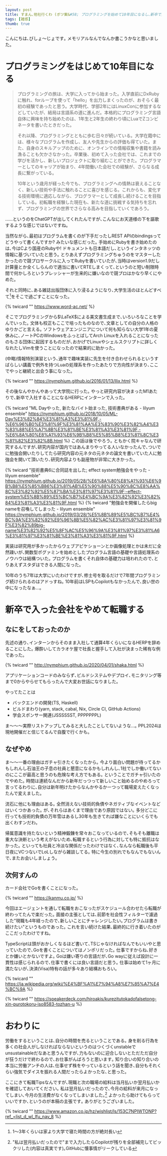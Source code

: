 ```yaml
---
layout: post
title: すまん､他社行くわ (ボツ案&#58; プログラミングを始めて10年目になるし､新卒で入った会社もやめて転職する)
tags: [雑感]
thumb: true
---
```


こんにちは､びしょ～じょです｡
メモリアルなんでなんか書こうかなと思いました｡

# プログラミングをはじめて10年目になる

> プログラミングの旅は、大学に入ってから始まった。入学直前にDxRubyに触れ、forループを使って「hello」を出力しまくったのが、おそらく最初の経験であったと思う。大学時代、学部2年にはLinuxConに参加するなどしていたが、結局は言語系の道に進んだ。本格的にプログラミング言語自体に興味を持ち始めたのは、1年生と2年生の終わり頃にLuaでZコンビネータを書いたときだった。
>
> それ以降、プログラミングとともに歩む日々が続いている。大学在籍中には、様々なプログラムを作成し、友人や先生からの評価も得ていた。また、自身のスキルアップのために、オンラインでの情報収集や書籍を読み漁ることも欠かさなかった。卒業後、初めて入った会社では、これまでの学びを活かし、新しいプロジェクトに取り組むことができた。プログラマーとしてのキャリアが始まり、4年間働いた会社での経験が、さらなる成長に繋がっている。
>
> 10年という歳月が経った今でも、プログラミングへの情熱は衰えることなく、新しい技術や手法に触れることに喜びを感じる。これからも、変化する技術環境に適応しながら、プログラマーとして成長し続けることを目指している。初転職を経験した現在も、新たな道に挑戦する気持ちを忘れず、プログラミングの世界でさらなる高みを目指していくであろう。

……というのをChatGPTが出してくれたんですが､こんなにお天道様の下を謳歌するような感じではないですね｡

当然ながら､最初はプログラムを書くのが下手だったしREST APIのbindingsってどうやって書くんですか? みたいな感じだった｡
手始めにRubyを書き始めたのは､今はCより国産のRubyや! ドキュメントも日本語だし､というインタネッツの情報に基づいていたと思う｡
とりあえずプログラミングちゅうのをマスターしたかったので競プロサークルに入ってRubyを書いていたが､当時はversion1.9だし計算量とか全くしらんので適当に書いてRTEしまくって､というのと短い制限時間で何かしろというプレッシャーが生来的に嫌いなので競プロはかなり早くにやめた｡

それと同時に､ある雑誌出版団体に入り浸るようになり､大学生活のほとんどすべて[^1]をそこで過ごすことになった｡

{% twicard "" https://www.word-ac.net/ %}

そこでプログラミングから$\LaTeX$による美文書生成まで､いろいろなことを学んでいった｡
文体も校正もここで培ったものなので､文章としての自分の人格のゆりかごと言える｡
ソフトウェアエンジニアについて何も知らない大学1年の夏休みに､ノートPCのWindowsをふっとばしてArch Linuxを入れることになったのもさる団体に起因するものだが､おかげでLinuxやシェルスクリプトに詳しくなれたしVimを使うことになったので結果的に助かった｡


(中略)情報特別演習という､通年で趣味実装に先生を付き合わせられるというすばらしい講義で例外を持つLuaの処理系を作ったあたりで方向性が決まり､ここでやっと継続と出会う事になった｡

{% twicard "" https://nymphium.github.io/2016/01/13/llix.html %}

その後なんやかんやあって大学院に行った｡
やっと研究内容が決まったM1あたりで､新卒で入社することになるHERPにインターンで入った｡

{% twicard "ML Dayやった, 新たなバイト始まった, 技術書典がある - lilyum ensemble" https://nymphium.github.io/2018/10/05/ML-Day%E3%82%84%E3%81%A3%E3%81%9F,-%E6%96%B0%E3%81%9F%E3%81%AA%E3%83%90%E3%82%A4%E3%83%88%E5%A7%8B%E3%81%BE%E3%81%A3%E3%81%9F,-%E6%8A%80%E8%A1%93%E6%9B%B8%E5%85%B8%E3%81%8C%E3%81%82%E3%82%8B.html %}
この話は後でやろう｡
ともかく院キャなんで研究するんですが､研究内容が国内ではあんまりやってる人いなかったんで､ついでに勉強会開いたりしてたら研究内容の元ネタの元ネタの論文を書いていた人に勉強会を開いて頂いたり､研究内容よりも副産物が非常に大きかった｡

{% twicard "技術書典6に合同誌を出した; effect system勉強会をやった - lilyum ensemble" https://nymphium.github.io/2019/05/28/%E6%8A%80%E8%A1%93%E6%9B%B8%E5%85%B86%E3%81%AB%E5%90%88%E5%90%8C%E8%AA%8C%E3%82%92%E5%87%BA%E3%81%97%E3%81%9F;-effect-system%E5%8B%89%E5%BC%B7%E4%BC%9A%E3%82%92%E3%82%84%E3%81%A3%E3%81%9F.html %}
{% twicard "勉強会を開催したらbig nameを召喚してしまった - lilyum ensemble" https://nymphium.github.io/2019/03/28/%E5%8B%89%E5%BC%B7%E4%BC%9A%E3%82%92%E9%96%8B%E5%82%AC%E3%81%97%E3%81%9F%E3%82%89big-name%E3%82%92%E5%8F%AC%E5%96%9A%E3%81%97%E3%81%A6%E3%81%97%E3%81%BE%E3%81%A3%E3%81%9F.html %}

実装は研究用が多かったからウェブアピケショーンとか画像処理とかは未だに全然疎いが､関数型ポグァミンを始めとしたプログラム言語の基礎や言語処理系のノウハウは結構ついた｡
プログラムを書くそれ自体の基礎力は培われたので､とりあえずスタダはできる人間になった｡

10年のうち7年は大学にいたわけですが､修士号を取るだけで7年間プログラミング続けられるのはアドっすね｡
10年前はLSPもCopilotもなかったんで､良い世の中になったなぁ…｡

# 新卒で入った会社をやめて転職する
## なにをしておったのか
先述の通り､インターンからそのまま入社して通算4年くらいになるHERPを辞めることにした｡
爆酔いしてカラオケ屋で社長と握手して入社が決まった稀有な例であった｡

{% twicard "" http://nymphium.github.io/2020/04/01/shaka.html %}

アプリケーションコードのみならず､ビルドシステムやデプロイ､モニタリング等まで0からやらせてもらったんで大変お世話になりました｡

やってたことは

- バックエンドの開発(TS, Haskell)
- ビルドまわり(yarn, stack, cabal, Nix, Circle CI, GitHub Actions)
- 学会スポンサー関連(JSSSSSST, PPPPPPPL)

ま～～～実際リストアップしてみると大したことしてないような…｡
PPL2024は現地開催だと信じてるんで自腹で行くかも｡

## なぜやめ
ま～～一番の理由はガチャ引きたくなったから｡
今より面白い問題が待ってるかもしれんし石油王の子息の社員と懇意になるかもしれんし､1社でしか働いてないのにここが最高と思うのも危険な考え方でもある｡
ということでガチャ引いたのでやめた｡
時間は連続なんだから新年だっつって新しいこと始めるのやめろって言ってるわりに､自分は新年明けたからなんかやるかーつって職場変えたくなったんで変えました｡

流石に他にも理由はある｡
全然消えない技術的負債やネガティブなイベントなどはいくつかあった｡
が､それらはあくまで理由であり原因ではない｡
多分どこに行っても技術的負債の万年雪はあるし30年も生きてれば嫌なことにいくらでも出くわすンだわ｡

帰属意識を持たないという精神鍛錬を常々おこなっているので､そもそも離職は重大な決断という考えがないため､転職するという行為に対しても特に抵抗はなかった｡
といっても社員と冷淡な関係だったわけではなく､なんなら転職後も平日夜にVCつないでLoLしながら雑談してる｡
特に今生の別れでもなんでもないんで､またお会いしましょう｡

## 次何すんの
カード会社でGoを書くことになった｡

{% twicard "" https://kanmu.co.jp/ %}

今回はエージェントを通して転職をおこなったがスケジュール合わせたら転職が終わってたんで楽だった｡
面接の主張としては､前節を社会性フィルターで濾過した"現職も4年経ったので､新しいことにチャレンジしたい｡プログラムは書き続けたい"というものであった｡
これを言い続けた結果､最終的に行き着いたのがここだったわけですね｡

TypeScriptは頭がおかしくなるほど書いて､TSじゃなければなんでもいいやと思っていたので､Goを書くことについてはノンポリだった｡
仕事ですからね､好きとか嫌いとかないですよ｡
Goは嫌い寄りの言語だが､Go wayに従えば設計に一貫性は感じられるので､仕事で書くには良い言語だと思う｡
仕事は始めて1ヶ月に満たないが､決済(Visa)特有の話が多々あり結構おもろい｡

{% twicard "" https://ja.wikipedia.org/wiki/%E4%BF%A1%E7%94%A8%E7%85%A7%E4%BC%9A %}

{% twicard "" https://speakerdeck.com/hiroakis/kurezitutokadofalsetong-xin-purotokoru-iso8583-tozhan-u %}

# おわりに
労働をするということは､自分の時間を売るということである｡
身を削る行為を多くの社会人がしなければならないというのはつくづくunstableでunsustainableだなあと思うんですが､力もないのに迎合しないとただただ自分が狂うだけで終わるので､お仕事がんばろうと思います｡
知り合いの知り合いの本当に労働アンチの人は､仕事せず株をやっているという話を聞き､自分もそれくらい強気でダイスを振れる人間だったらよかったな､と思った｡

ここにきて転職Tipsなんですが､現職と次の職場の給料は当月払いか翌月払いかを確認しておいてください｡
私は翌月払いだったので､今月の給料が来月になってしまい､今月の生活費がなくなってしまいました｡[^2]
よかったら助けてもらっていいですか､というのが本稿の主張です｡
ありがとうございました｡

{% twicard "" https://www.amazon.co.jp/hz/wishlist/ls/153C7NPIWTONP?ref_=list_d_wl_lfu_nav_8 %}

[^1]: 1～3年くらいは家より大学で寝た時間の方が絶対長い
[^2]: "私は翌月払いだったので"まで入力したらCopilotが残りを全部補完してビックリした(内容は真実です)｡GitHubに懐事情がリークしている
